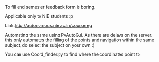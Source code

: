 To fill end semester feedback form is boring.

Applicable only to NIE students :p 

Link:http://autonomous.nie.ac.in/coursereg

Automating the same using PyAutoGui.
As there are delays on the server, this only automates the filling of the points and navigation within the same subject, do select the subject on your own :)

You can use Coord_finder.py to find where the coordinates point to
